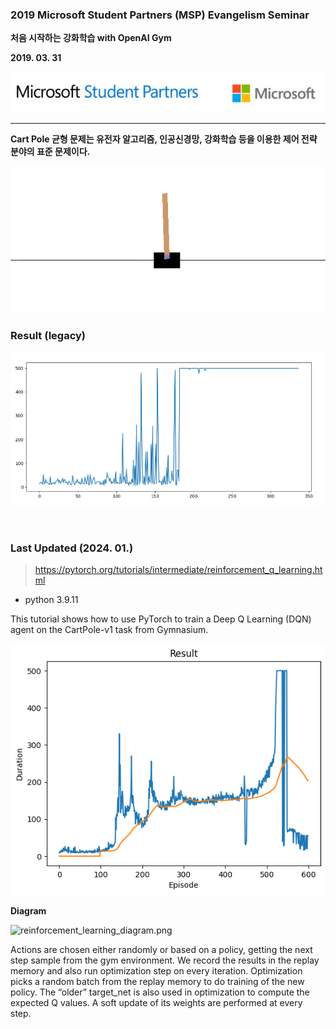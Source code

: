 ### 2019 Microsoft Student Partners (MSP) Evangelism Seminar

**처음 시작하는 강화학습 with OpenAI Gym**

**2019. 03. 31**

![msp-logo.png](./docs/image/msp-logo.png)

---

**Cart Pole 균형 문제는 유전자 알고리즘, 인공신경망, 강화학습 등을 이용한 제어 전략 분야의 표준 문제이다.**

![cartpole-task.gif](/docs/image/cartpole-task.gif)

### Result (legacy)

![result-old.png](./docs/image/result-old.png)

<br/>

### Last Updated (2024. 01.)

> <https://pytorch.org/tutorials/intermediate/reinforcement_q_learning.html>

- python 3.9.11

This tutorial shows how to use PyTorch to train a Deep Q Learning (DQN) agent on the CartPole-v1 task from Gymnasium.

![output.png](./docs/image/output.png)

**Diagram**

![reinforcement_learning_diagram.png](./docs/image/reinforcement_learning_diagram.png)

Actions are chosen either randomly or based on a policy, getting the next step sample from the gym environment. We record the results in the replay memory and also run optimization step on every iteration. Optimization picks a random batch from the replay memory to do training of the new policy. The “older” target_net is also used in optimization to compute the expected Q values. A soft update of its weights are performed at every step.
